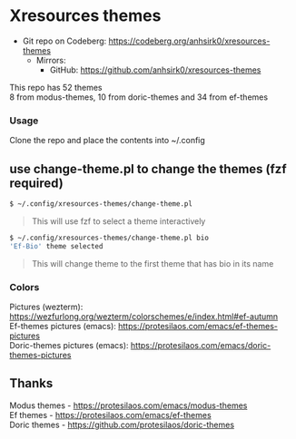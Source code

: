 # Xresources themes

+ Git repo on Codeberg: <https://codeberg.org/anhsirk0/xresources-themes>
  - Mirrors:
    + GitHub: <https://github.com/anhsirk0/xresources-themes>


This repo has 52 themes  
8 from modus-themes, 10 from doric-themes and 34 from ef-themes  

### Usage
Clone the repo and place the contents into ~/.config  

## use change-theme.pl to change the themes (fzf required)
```bash
$ ~/.config/xresources-themes/change-theme.pl 
```
> This will use fzf to select a theme interactively
```bash
$ ~/.config/xresources-themes/change-theme.pl bio
'Ef-Bio' theme selected
```
> This will change theme to the first theme that has bio in its name

### Colors
Pictures (wezterm): https://wezfurlong.org/wezterm/colorschemes/e/index.html#ef-autumn  
Ef-themes pictures (emacs): https://protesilaos.com/emacs/ef-themes-pictures  
Doric-themes pictures (emacs): https://protesilaos.com/emacs/doric-themes-pictures  

## Thanks
Modus themes - https://protesilaos.com/emacs/modus-themes  
Ef themes - https://protesilaos.com/emacs/ef-themes  
Doric themes - https://github.com/protesilaos/doric-themes  

